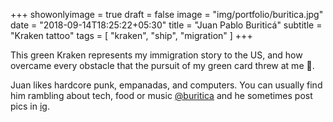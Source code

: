 +++
showonlyimage = true
draft = false
image = "img/portfolio/buritica.jpg"
date = "2018-09-14T18:25:22+05:30"
title = "Juan Pablo Buriticá"
subtitle = "Kraken tattoo"
tags = [ "kraken", "ship", "migration" ]
+++

This green Kraken represents my immigration story to the US, and how overcame every obstacle that the pursuit of my green card threw at me 🐙.

<!--more-->

Juan likes hardcore punk, empanadas, and computers. You can usually find him rambling about tech, food or music [@buritica](https://twitter.com/@buritica) and he sometimes post pics in [ig](https://www.instagram.com/buritica/).
